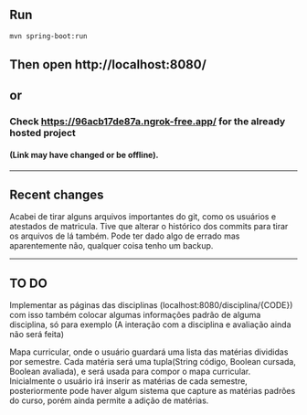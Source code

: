 ## Run
```bash
mvn spring-boot:run
```

## Then open http://localhost:8080/

## or
### Check https://96acb17de87a.ngrok-free.app/ for the already hosted project 
#### (Link may have changed or be offline).

---
## Recent changes
Acabei de tirar alguns arquivos importantes do git, como os usuários e atestados de matricula. Tive que alterar o histórico dos commits para tirar os arquivos de lá também. Pode ter dado algo de errado mas aparentemente não, qualquer coisa tenho um backup.

---
## TO DO
Implementar as páginas das disciplinas (localhost:8080/disciplina/{CODE})
com isso também colocar algumas informações padrão de alguma disciplina, só para exemplo (A interação com a disciplina e avaliação ainda não será feita)

Mapa curricular, onde o usuário guardará uma lista das matérias divididas por semestre. Cada matéria será uma tupla(String código, Boolean cursada, Boolean avaliada), e será usada para compor o mapa curricular.
Inicialmente o usuário irá inserir as matérias de cada semestre, posteriormente pode haver algum sistema que capture as matérias padrões do curso, porém ainda permite a adição de matérias.
